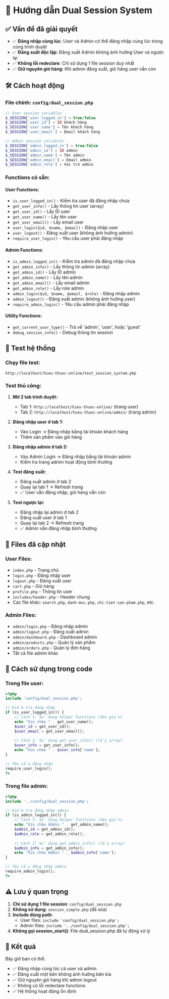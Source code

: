# 🔐 Hướng dẫn Dual Session System

## ✅ Vấn đề đã giải quyết

- ✅ **Đăng nhập cùng lúc**: User và Admin có thể đăng nhập cùng lúc trong cùng trình duyệt
- ✅ **Đăng xuất độc lập**: Đăng xuất Admin không ảnh hưởng User và ngược lại
- ✅ **Không lỗi redeclare**: Chỉ sử dụng 1 file session duy nhất
- ✅ **Giữ nguyên giỏ hàng**: Khi admin đăng xuất, giỏ hàng user vẫn còn

## 🛠️ Cách hoạt động

### File chính: `config/dual_session.php`
```php
// User session variables
$_SESSION['user_logged_in'] = true/false
$_SESSION['user_id'] = ID khách hàng
$_SESSION['user_name'] = Tên khách hàng
$_SESSION['user_email'] = Email khách hàng

// Admin session variables  
$_SESSION['admin_logged_in'] = true/false
$_SESSION['admin_id'] = ID admin
$_SESSION['admin_name'] = Tên admin
$_SESSION['admin_email'] = Email admin
$_SESSION['admin_role'] = Vai trò admin
```

### Functions có sẵn:

#### User Functions:
- `is_user_logged_in()` - Kiểm tra user đã đăng nhập chưa
- `get_user_info()` - Lấy thông tin user (array)
- `get_user_id()` - Lấy ID user
- `get_user_name()` - Lấy tên user
- `get_user_email()` - Lấy email user
- `user_login($id, $name, $email)` - Đăng nhập user
- `user_logout()` - Đăng xuất user (không ảnh hưởng admin)
- `require_user_login()` - Yêu cầu user phải đăng nhập

#### Admin Functions:
- `is_admin_logged_in()` - Kiểm tra admin đã đăng nhập chưa
- `get_admin_info()` - Lấy thông tin admin (array)
- `get_admin_id()` - Lấy ID admin
- `get_admin_name()` - Lấy tên admin
- `get_admin_email()` - Lấy email admin
- `get_admin_role()` - Lấy role admin
- `admin_login($id, $name, $email, $role)` - Đăng nhập admin
- `admin_logout()` - Đăng xuất admin (không ảnh hưởng user)
- `require_admin_login()` - Yêu cầu admin phải đăng nhập

#### Utility Functions:
- `get_current_user_type()` - Trả về 'admin', 'user', hoặc 'guest'
- `debug_session_info()` - Debug thông tin session

## 🧪 Test hệ thống

### Chạy file test:
```
http://localhost/hieu-thuoc-online/test_session_system.php
```

### Test thủ công:

1. **Mở 2 tab trình duyệt:**
   - Tab 1: `http://localhost/hieu-thuoc-online/` (trang user)
   - Tab 2: `http://localhost/hieu-thuoc-online/admin/` (trang admin)

2. **Đăng nhập user ở tab 1:**
   - Vào Login → Đăng nhập bằng tài khoản khách hàng
   - Thêm sản phẩm vào giỏ hàng

3. **Đăng nhập admin ở tab 2:**
   - Vào Admin Login → Đăng nhập bằng tài khoản admin
   - Kiểm tra trang admin hoạt động bình thường

4. **Test đăng xuất:**
   - Đăng xuất admin ở tab 2
   - Quay lại tab 1 → Refresh trang
   - ✅ User vẫn đăng nhập, giỏ hàng vẫn còn

5. **Test ngược lại:**
   - Đăng nhập lại admin ở tab 2
   - Đăng xuất user ở tab 1
   - Quay lại tab 2 → Refresh trang
   - ✅ Admin vẫn đăng nhập bình thường

## 📁 Files đã cập nhật

### User Files:
- `index.php` - Trang chủ
- `login.php` - Đăng nhập user
- `logout.php` - Đăng xuất user
- `cart.php` - Giỏ hàng
- `profile.php` - Thông tin user
- `includes/header.php` - Header chung
- Các file khác: `search.php`, `danh-muc.php`, `chi-tiet-san-pham.php`, etc.

### Admin Files:
- `admin/login.php` - Đăng nhập admin
- `admin/logout.php` - Đăng xuất admin
- `admin/dashboard.php` - Dashboard admin
- `admin/products.php` - Quản lý sản phẩm
- `admin/orders.php` - Quản lý đơn hàng
- Tất cả file admin khác

## 🔧 Cách sử dụng trong code

### Trong file user:
```php
<?php
include 'config/dual_session.php';

// Kiểm tra đăng nhập
if (is_user_logged_in()) {
    // Cách 1: Sử dụng helper functions (đơn giản)
    echo "Xin chào " . get_user_name();
    $user_id = get_user_id();
    $user_email = get_user_email();
    
    // Cách 2: Sử dụng get_user_info() (lấy array)
    $user_info = get_user_info();
    echo "Xin chào " . $user_info['name'];
}

// Yêu cầu đăng nhập
require_user_login();
?>
```

### Trong file admin:
```php
<?php
include '../config/dual_session.php';

// Kiểm tra đăng nhập admin
if (is_admin_logged_in()) {
    // Cách 1: Sử dụng helper functions (đơn giản)
    echo "Xin chào Admin " . get_admin_name();
    $admin_id = get_admin_id();
    $admin_role = get_admin_role();
    
    // Cách 2: Sử dụng get_admin_info() (lấy array)
    $admin_info = get_admin_info();
    echo "Xin chào Admin " . $admin_info['name'];
}

// Yêu cầu đăng nhập admin
require_admin_login();
?>
```

## ⚠️ Lưu ý quan trọng

1. **Chỉ sử dụng 1 file session**: `config/dual_session.php`
2. **Không sử dụng**: `session_simple.php` (đã xóa)
3. **Include đúng path**: 
   - User files: `include 'config/dual_session.php';`
   - Admin files: `include '../config/dual_session.php';`
4. **Không gọi session_start()**: File dual_session.php đã tự động xử lý

## 🎉 Kết quả

Bây giờ bạn có thể:
- ✅ Đăng nhập cùng lúc cả user và admin
- ✅ Đăng xuất một bên không ảnh hưởng bên kia
- ✅ Giữ nguyên giỏ hàng khi admin logout
- ✅ Không có lỗi redeclare functions
- ✅ Hệ thống hoạt động ổn định 